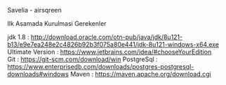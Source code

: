 Savelia - airsqreen

Ilk Asamada Kurulmasi Gerekenler 

jdk 1.8 : http://download.oracle.com/otn-pub/java/jdk/8u121-b13/e9e7ea248e2c4826b92b3f075a80e441/jdk-8u121-windows-x64.exe
Ultimate Version : https://www.jetbrains.com/idea/#chooseYourEdition  
Git : https://git-scm.com/download/win
PostgreSql : https://www.enterprisedb.com/downloads/postgres-postgresql-downloads#windows
Maven : https://maven.apache.org/download.cgi


